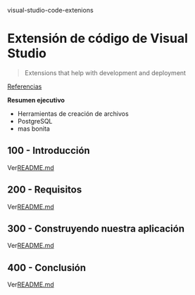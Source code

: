 visual-studio-code-extenions

# Extensión de código de Visual Studio

> Extensions that help with development and deployment

[Referencias](./REFERENCES.md)

**Resumen ejecutivo**

-   Herramientas de creación de archivos
-   PostgreSQL
-   mas bonita

## 100 - Introducción

Ver[README.md](./100/README.md)

## 200 - Requisitos

Ver[README.md](./200/README.md)

## 300 - Construyendo nuestra aplicación

Ver[README.md](./300/README.md)

## 400 - Conclusión

Ver[README.md](./400/README.md)
